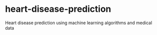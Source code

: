 # heart-disease-prediction
Heart disease prediction using machine learning algorithms and medical data
